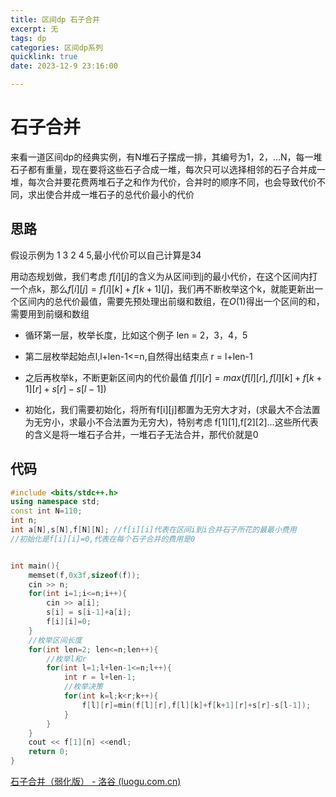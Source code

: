 ```yaml
---
title: 区间dp 石子合并
excerpt: 无
tags: dp
categories: 区间dp系列
quicklink: true
date: 2023-12-9 23:16:00

---
```


# 石子合并

来看一道区间dp的经典实例，有N堆石子摆成一排，其编号为1，2，...N，每一堆石子都有重量，现在要将这些石子合成一堆，每次只可以选择相邻的石子合并成一堆，每次合并要花费两堆石子之和作为代价，合并时的顺序不同，也会导致代价不同，求出使合并成一堆石子的总代价最小的代价

## 思路

假设示例为 1 3 2 4 5,最小代价可以自己计算是34

用动态规划做，我们考虑 $f[i][j]$的含义为从区间i到j的最小代价，在这个区间内打一个点k，那么$f[i][j]=f[i][k]+f[k+1][j]$，我们再不断枚举这个k，就能更新出一个区间内的总代价最值，需要先预处理出前缀和数组，在$O(1)$得出一个区间的和，需要用到前缀和数组

- 循环第一层，枚举长度，比如这个例子 len = 2，3，4，5

- 第二层枚举起始点l,l+len-1<=n,自然得出结束点 r = l+len-1

- 之后再枚举k，不断更新区间内的代价最值 $f[l][r]=max(f[l][r],f[l][k]+f[k+1][r]+s[r]-s[l-1])$

- 初始化，我们需要初始化，将所有f[i][j]都置为无穷大才对，(求最大不合法置为无穷小，求最小不合法置为无穷大)，特别考虑 f[1][1],f[2][2]...这些所代表的含义是将一堆石子合并，一堆石子无法合并，那代价就是0

## 代码

```cpp
#include <bits/stdc++.h>
using namespace std;
const int N=110;
int n;
int a[N],s[N],f[N][N]; //f[i][i]代表在区间i到i合并石子所花的最最小费用 
//初始化是f[i][i]=0,代表在每个石子合并的费用是0 


int main(){
    memset(f,0x3f,sizeof(f));
    cin >> n;
    for(int i=1;i<=n;i++){
        cin >> a[i];
        s[i] = s[i-1]+a[i];
        f[i][i]=0;
    }
    //枚举区间长度 
    for(int len=2; len<=n;len++){
        //枚举l和r
        for(int l=1;l+len-1<=n;l++){
            int r = l+len-1;
            //枚举决策
            for(int k=l;k<r;k++){
                f[l][r]=min(f[l][r],f[l][k]+f[k+1][r]+s[r]-s[l-1]);
            }
        } 
    }
    cout << f[1][n] <<endl;
    return 0;
}
```





[石子合并（弱化版） - 洛谷 (luogu.com.cn)](https://www.luogu.com.cn/problem/P1775)



